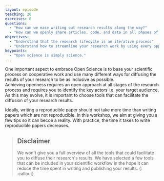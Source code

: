 ```yaml
---
layout: episode
teaching: 20
exercises: 0
questions:
  - "How can we ease writing out research results along the way?"
  - "How can we openly share articles, code, and data in all phases of the research process?"
objectives:
  - "Understand that the research lifecycle is an iterative process"
  - "Understand how to streamline your research work by using every opportunities to share and make publicly available all phases of your research process"
keypoints:
  - "Open science is simply science."
---
```


One important aspect to embrace Open Science is to base your scientific process on cooperative work and use many different ways for diffusing the results of your research to be as inclusive as possible.  
Achieving openness requires an open approach at all stages of the research process and requires you to identify the key actors i.e. your target audience. As this may evolve, it is important to choose tools that can facilitate the diffusion of your research results.  

Ideally, writing a reproducible paper should not take more time than writing papers which are not reproducible. In this workshop, we aim at giving you a few tips so it can becoe a reality. With practice, the time it takes to write reproducible papers decreases.

> ## Disclaimer
> 
> We won't give you a full overview of all the tools that could facilitate you
> to diffuse their research's results. We have selected a few tools that can be
> included in your scientific workflow in the hope it can reduce the time spent 
> in writing and publishing your results.
{: .callout}

